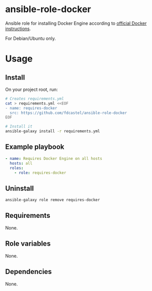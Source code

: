 # ansible-role-docker

Ansible role for installing Docker Engine according to [official Docker instructions](https://docs.docker.com/engine/install/).

For Debian/Ubuntu only.



# Usage

## Install

On your project root, run:

```bash
# Creates requirements.yml
cat > requirements.yml <<EOF
- name: requires-docker
  src: https://github.com/fdcastel/ansible-role-docker
EOF

# Install it
ansible-galaxy install -r requirements.yml
```



## Example playbook

```yaml
- name: Requires Docker Engine on all hosts
  hosts: all
  roles:
    - role: requires-docker
```



## Uninstall

```bash
ansible-galaxy role remove requires-docker
```



## Requirements

None.



## Role variables

None.



## Dependencies

None.
